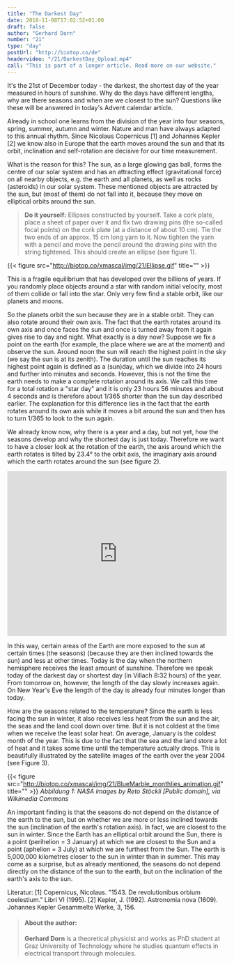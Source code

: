```yaml
---
title: "The Darkest Day"
date: 2018-11-08T17:02:52+01:00
draft: false
author: "Gerhard Dorn"
number: "21"
type: "day"
postUrl: "http://biotop.co/de"
headervideo: "/21/DarkestDay_Upload.mp4"
call: "This is part of a longer article. Read more on our website."
---
```

It's the 21st of December today - the darkest, the shortest day of the year measured in hours of sunshine. Why do the days have different lengths, why are there seasons and when are we closest to the sun? Questions like these will be answered in today's Advent calendar article.

Already in school one learns from the division of the year into four seasons, spring, summer, autumn and winter. Nature and man have always adapted to this annual rhythm. Since Nicolaus Copernicus [1] and Johannes Kepler [2] we know also in Europe that the earth moves around the sun and that its orbit, inclination and self-rotation are decisive for our time measurement.

What is the reason for this?
The sun, as a large glowing gas ball, forms the centre of our solar system and has an attracting effect (gravitational force) on all nearby objects, e.g. the earth and all planets, as well as rocks (asteroids) in our solar system.
These mentioned objects are attracted by the sun, but (most of them) do not fall into it, because they move on elliptical orbits around the sun.

> **Do it yourself:** Ellipses constructed by yourself. Take a cork plate, place a sheet of paper over it and fix two drawing pins (the so-called focal points) on the cork plate (at a distance of about 10 cm). Tie the two ends of an approx. 15 cm long yarn to it. Now tighten the yarn with a pencil and move the pencil around the drawing pins with the string tightened. This should create an ellipse (see figure 1).

{{< figure src="http://biotop.co/xmascal/img/21/Ellipse.gif" title="" >}}

This is a fragile equilibrium that has developed over the billions of years.
If you randomly place objects around a star with random initial velocity, most of them collide or fall into the star. Only very few find a stable orbit, like our planets and moons.

<!--more-->

So the planets orbit the sun because they are in a stable orbit. They can also rotate around their own axis. The fact that the earth rotates around its own axis and once faces the sun and once is turned away from it again gives rise to day and night.
What exactly is a day now? Suppose we fix a point on the earth (for example, the place where we are at the moment) and observe the sun. Around noon the sun will reach the highest point in the sky (we say the sun is at its zenith). The duration until the sun reaches its highest point again is defined as a (sun)day, which we divide into 24 hours and further into minutes and seconds.
However, this is not the time the earth needs to make a complete rotation around its axis. We call this time for a total rotation a "star day" and it is only 23 hours 56 minutes and about 4 seconds and is therefore about 1/365 shorter than the sun day described earlier.
The explanation for this difference lies in the fact that the earth rotates around its own axis while it moves a bit around the sun and then has to turn 1/365 to look to the sun again.

We already know now, why there is a year and a day, but not yet, how the seasons develop and why the shortest day is just today.
Therefore we want to have a closer look at the rotation of the earth, the axis around which the earth rotates is tilted by 23.4° to the orbit axis, the imaginary axis around which the earth rotates around the sun (see figure 2).

<div style="padding:75% 0 0 0;position:relative;">
  <iframe src="https://player.vimeo.com/video/307520075?autoplay=1&loop=1" style="position:absolute;top:0;left:0;width:100%;height:100%;" frameborder="0" webkitallowfullscreen mozallowfullscreen allowfullscreen>
  </iframe>
</div>
<script src="https://player.vimeo.com/api/player.js"></script>

In this way, certain areas of the Earth are more exposed to the sun at certain times (the seasons) (because they are then inclined towards the sun) and less at other times. Today is the day when the northern hemisphere receives the least amount of sunshine. Therefore we speak today of the darkest day or shortest day (in Villach 8:32 hours) of the year. From tomorrow on, however, the length of the day slowly increases again. On New Year's Eve the length of the day is already four minutes longer than today.

How are the seasons related to the temperature? Since the earth is less facing the sun in winter, it also receives less heat from the sun and the air, the seas and the land cool down over time. But it is not coldest at the time when we receive the least solar heat. On average, January is the coldest month of the year. This is due to the fact that the sea and the land store a lot of heat and it takes some time until the temperature actually drops.
This is beautifully illustrated by the satellite images of the earth over the year 2004 (see Figure 3).

{{< figure src="http://biotop.co/xmascal/img/21/BlueMarble_monthlies_animation.gif" title="" >}}
*Abbildung 1: NASA images by Reto Stöckli [Public domain], via Wikimedia Commons*

An important finding is that the seasons do not depend on the distance of the earth to the sun, but on whether we are more or less inclined towards the sun (inclination of the earth's rotation axis).
In fact, we are closest to the sun in winter. Since the Earth has an elliptical orbit around the Sun, there is a point (perihelion = 3 January) at which we are closest to the Sun and a point (aphelion = 3 July) at which we are furthest from the Sun.
The earth is 5,000,000 kilometres closer to the sun in winter than in summer. This may come as a surprise, but as already mentioned, the seasons do not depend directly on the distance of the sun to the earth, but on the inclination of the earth's axis to the sun.


Literatur:
[1] Copernicus, Nicolaus. "1543. De revolutionibus orbium coelestium." Libri VI (1995).
[2] Kepler, J. (1992). Astronomia nova (1609). Johannes Kepler Gesammelte Werke, 3, 156.

> #### About the author:
> **Gerhard Dorn** is a theoretical physicist and works as PhD student at Graz University of Technology where he studies quantum effects in electrical transport through molecules.
